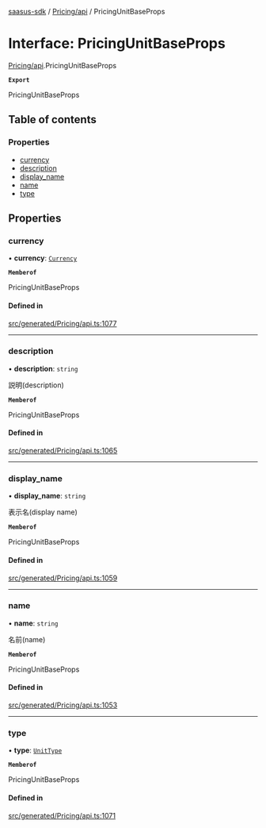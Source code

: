 [saasus-sdk](../README.md) / [Pricing/api](../modules/Pricing_api.md) / PricingUnitBaseProps

# Interface: PricingUnitBaseProps

[Pricing/api](../modules/Pricing_api.md).PricingUnitBaseProps

**`Export`**

PricingUnitBaseProps

## Table of contents

### Properties

- [currency](Pricing_api.PricingUnitBaseProps.md#currency)
- [description](Pricing_api.PricingUnitBaseProps.md#description)
- [display\_name](Pricing_api.PricingUnitBaseProps.md#display_name)
- [name](Pricing_api.PricingUnitBaseProps.md#name)
- [type](Pricing_api.PricingUnitBaseProps.md#type)

## Properties

### currency

• **currency**: [`Currency`](../enums/Pricing_api.Currency.md)

**`Memberof`**

PricingUnitBaseProps

#### Defined in

[src/generated/Pricing/api.ts:1077](https://github.com/saasus-platform/saasus-sdk-javascript/blob/55abc15/src/generated/Pricing/api.ts#L1077)

___

### description

• **description**: `string`

説明(description)

**`Memberof`**

PricingUnitBaseProps

#### Defined in

[src/generated/Pricing/api.ts:1065](https://github.com/saasus-platform/saasus-sdk-javascript/blob/55abc15/src/generated/Pricing/api.ts#L1065)

___

### display\_name

• **display\_name**: `string`

表示名(display name)

**`Memberof`**

PricingUnitBaseProps

#### Defined in

[src/generated/Pricing/api.ts:1059](https://github.com/saasus-platform/saasus-sdk-javascript/blob/55abc15/src/generated/Pricing/api.ts#L1059)

___

### name

• **name**: `string`

名前(name)

**`Memberof`**

PricingUnitBaseProps

#### Defined in

[src/generated/Pricing/api.ts:1053](https://github.com/saasus-platform/saasus-sdk-javascript/blob/55abc15/src/generated/Pricing/api.ts#L1053)

___

### type

• **type**: [`UnitType`](../enums/Pricing_api.UnitType.md)

**`Memberof`**

PricingUnitBaseProps

#### Defined in

[src/generated/Pricing/api.ts:1071](https://github.com/saasus-platform/saasus-sdk-javascript/blob/55abc15/src/generated/Pricing/api.ts#L1071)
